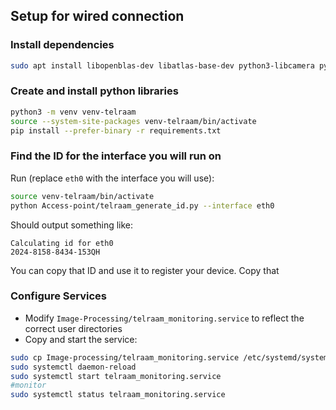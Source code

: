 ## Setup for wired connection

### Install dependencies

```bash
sudo apt install libopenblas-dev libatlas-base-dev python3-libcamera python3-kms++ python3-pyqt5 python3-prctl libatlas-base-dev ffmpeg python3-pip libcap-dev qtbase5-dev python3-picamera2
```

### Create and install python libraries

<!-- 
> DOES NOT WORK AS PyQT is currently broken, install using apt - picamera2 is a piece of s**t -->
```bash
python3 -m venv venv-telraam
source --system-site-packages venv-telraam/bin/activate
pip install --prefer-binary -r requirements.txt
```


### Find the ID for the interface you will run on

Run (replace `eth0` with the interface you will use):
```bash
source venv-telraam/bin/activate
python Access-point/telraam_generate_id.py --interface eth0
```
Should output something like:
```
Calculating id for eth0
2024-8158-8434-153QH
```
You can copy that ID and use it to register your device. Copy that  

### Configure Services

* Modify `Image-Processing/telraam_monitoring.service` to reflect the correct user directories
* Copy and start the service:
```bash
sudo cp Image-processing/telraam_monitoring.service /etc/systemd/system/telraam_monitoring.service 
sudo systemctl daemon-reload
sudo systemctl start telraam_monitoring.service
#monitor
sudo systemctl status telraam_monitoring.service
```